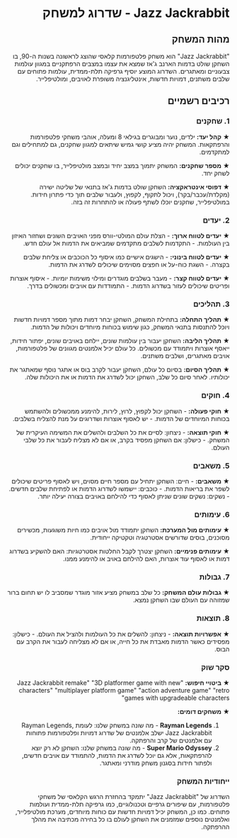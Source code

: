 <div dir='rtl' lang='he'>

  # Jazz Jackrabbit - שדרוג למשחק

## מהות המשחק
"Jazz Jackrabbit" הוא משחק פלטפורמות קלאסי שהוצג לראשונה בשנות ה-90, בו השחקן שולט בדמות הארנב ג'אז שמצא את עצמו במצבים הרפתקניים במגוון עולמות צבעוניים ומאתגרים. השדרוג המוצע יוסיף גרפיקה תלת-ממדית, עולמות פתוחים עם שלבים משתנים, דמויות חדשות, אינטליגנציה משופרת לאויבים, ומולטיפלייר.

## רכיבים רשמיים

### 1. שחקנים
★ **קהל יעד:**
  ילדים, נוער ומבוגרים בגילאי 8 ומעלה, אוהבי משחקי פלטפורמות והרפתקאות. המשחק יהיה מציע קושי גמיש שיתאים למגוון שחקנים, גם למתחילים וגם למתקדמים.

★ **מספר שחקנים:**
  המשחק יתמוך במצב יחיד ובמצב מולטיפלייר, בו שחקנים יכולים לשחק יחד.

★ **דפוסי אינטראקציה:**
  השחקן שולט בדמות ג'אז בתנאי של שליטה ישירה (מקלדת/עכבר/בקר), ויכול לתקוף, לקפוץ, ולעבור שלבים תוך כדי פתרון חידות. במולטיפלייר, שחקנים יוכלו לשתף פעולה או להתחרות זה בזה.

### 2. יעדים
★ **יעדים לטווח ארוך:**
     - הצלת עולם המולטי-וורס מפני האויבים השונים ושחזור האיזון בין העולמות.
     - התקדמות לשלבים מתקדמים שמביאים את הדמות אל עולם חדש.

★ **יעדים לטווח בינוני:**
     - הישגים אישיים כמו איסוף כל הכוכבים או צליחת שלבים בקצרה.
     - השגת כוח-על או חפצים מסוימים שיכולים לשדרג את הדמות.

★ **יעדים לטווח קצר:**
     - מעבר בשלבים מוגדרים ומילוי משימות יומיות.
     - איסוף אוצרות ופריטים שיכולים לעזור בשדרוג הדמות.
     - התמודדות עם אויבים ומכשולים בדרך.

### 3. תהליכים
★ **תהליך התחלה:**
  בתחילת המשחק, השחקן יבחר דמות מתוך מספר דמויות חדשות ויוכל להתנסות בתנאי המשחק, כגון שימוש בכוחות מיוחדים ויכולות של הדמות.

★ **תהליך הליבה:**
  השחקן יעבור בין עולמות שונים, יילחם באויבים שונים, יפתור חידות, ייאסף אוצרות ויתמודד עם מכשולים. כל עולם יכיל אלמנטים מגוונים של פלטפורמות, אויבים מאתגרים, ושלבים משתנים.

★ **תהליך הסיום:**
  בסיום כל עולם, השחקן יעבור לקרב בוס או אתגר נוסף שמאתגר את יכולותיו. לאחר סיום כל שלב, השחקן יכול לשדרג את הדמות או את היכולות שלה.

### 4. חוקים
★ **חוקי פעולה:**
     - השחקן יכול לקפוץ, לרוץ, לירות, להימנע ממכשולים ולהשתמש בכוחות המיוחדים של הדמות.
     - יש לאסוף אוצרות ושדרוגים על מנת להצליח בשלבים.

★ **חוקי תוצאה:**
     - ניצחון: לסיים את כל השלבים ולהשלים את המשימה העיקרית של המשחק.
     - כישלון: אם השחקן מפסיד בקרב, או אם לא מצליח לעבור את כל שלבי העולם.

### 5. משאבים
★ **משאבים:**
     - חיים: השחקן יתחיל עם מספר חיים מסוים, ויש לאסוף פריטים שיכולים לשפר את בריאות הדמות.
     - כוכבים: יישמשו לשדרוג הדמות או לפתיחת שלבים חדשים.
     - נשקים: נשקים שונים שניתן לאסוף כדי להילחם באויבים בצורה יעילה יותר.

### 6. עימותים
★ **עימותים מול המערכת:**
  השחקן יתמודד מול אויבים כמו חיות משוגעות, מכשירים מסוכנים, בוסים שדורשים אסטרטגיה וטקטיקה ייחודית.

★ **עימותים פנימיים:**
  השחקן יצטרך לקבל החלטות אסטרטגיות: האם להשקיע בשדרוג דמות או לאסוף עוד אוצרות, האם להילחם באויב או להימנע ממנו.

### 7. גבולות
★ **גבולות עולם המשחק:**
  כל שלב במשחק מציע אזור מוגדר שמסביב לו יש תחום ברור שמזוהה עם העולם שבו השחקן נמצא.

### 8. תוצאות
★ **אפשרויות תוצאה:**
     - ניצחון: להשלים את כל העולמות ולהציל את העולם.
     - כישלון: מפסידים כאשר הדמות מאבדת את כל חייה, או אם לא מצליחה לעבור את הקרב עם הבוס.

### סקר שוק
★ **ביטויי חיפוש:**
  "Jazz Jackrabbit remake"
  "3D platformer game with new characters"
  "multiplayer platform game"
  "action adventure game"
  "retro games with upgradeable characters"

★ **משחקים דומים:**
1. **Rayman Legends**
          - מה שונה במשחק שלנו: לעומת Rayman Legends, Jazz Jackrabbit ישלב אלמנטים של שדרוג דמויות ופלטפורמות פתוחות עם אלמנטים של קרב והרפתקה.
2. **Super Mario Odyssey**
          - מה שונה במשחק שלנו: השחקן לא רק יוצא להרפתקאות, אלא גם יוכל לשדרג את הדמות, להתמודד עם אויבים חדשים, ולפתור חידות בסגנון משחק מודרני ומאתגר.

### ייחודיות המשחק
השדרוג של "Jazz Jackrabbit" יתמקד בהחזרת הרגש הקלאסי של משחקי פלטפורמות, עם שיפורים גרפיים וטכנולוגיים, כמו גרפיקה תלת-ממדית ועולמות פתוחים. כמו כן, המשחק יכיל דמויות חדשות עם כוחות מיוחדים, מערכת מולטיפלייר, ואלמנטים נוספים שמזמנים את השחקן לעולם בו כל בחירה מכתיבה את מהלך ההרפתקה.

</div>
